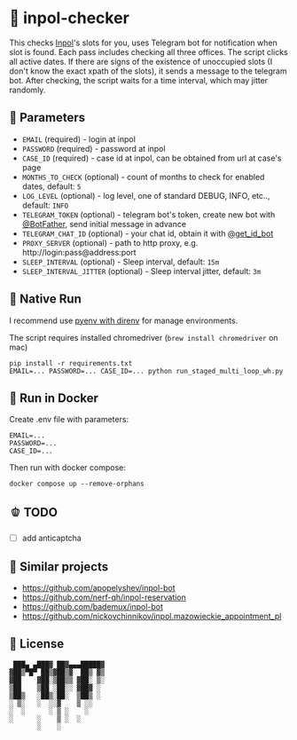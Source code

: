 # 🥬 inpol-checker

This checks [Inpol](https://inpol.mazowieckie.pl)'s slots for you, uses Telegram bot for notification when slot is found.
Each pass includes checking all three offices. The script clicks all active dates. 
If there are signs of the existence of unoccupied slots (I don't know the exact xpath of the slots), it sends a message to the telegram bot.
After checking, the script waits for a time interval, which may jitter randomly.

## 🥑 Parameters

- `EMAIL` (required) - login at inpol
- `PASSWORD` (required) - password at inpol
- `CASE_ID` (required) - case id at inpol, can be obtained from url at case's page
- `MONTHS_TO_CHECK` (optional) - count of months to check for enabled dates, default: `5`
- `LOG_LEVEL` (optional) - log level, one of standard DEBUG, INFO, etc.., default: `INFO`
- `TELEGRAM_TOKEN` (optional) - telegram bot's token, create new bot with [@BotFather](https://t.me/BotFather), send initial message in advance
- `TELEGRAM_CHAT_ID` (optional) - your chat id, obtain it with [@get_id_bot](https://t.me/get_id_bot)
- `PROXY_SERVER` (optional) - path to http proxy, e.g. http://login:pass@address:port
- `SLEEP_INTERVAL` (optional) - Sleep interval, default: `15m`
- `SLEEP_INTERVAL_JITTER` (optional) - Sleep interval jitter, default: `3m`


## 🌽 Native Run

I recommend use [pyenv with direnv](https://www.google.com/search?q=how+to+use+pyenv+with+direnv) for manage environments.

The script requires installed chromedriver (`brew install chromedriver` on mac)

```shell
pip install -r requirements.txt
EMAIL=... PASSWORD=... CASE_ID=... python run_staged_multi_loop_wh.py
```

## 🥥 Run in Docker

Create .env file with parameters:

```
EMAIL=...
PASSWORD=...
CASE_ID=...
```

Then run with docker compose:

```shell
docker compose up --remove-orphans
```

## 🫑 TODO

- [ ] add anticaptcha

## 🥒 Similar projects

- https://github.com/apopelyshev/inpol-bot 
- https://github.com/nerf-qh/inpol-reservation
- https://github.com/bademux/inpol-bot
- https://github.com/nickovchinnikov/inpol.mazowieckie_appointment_pl

##  🧅 License

```
 ███▄ ▄███▓ ██▓▄▄▄█████▓
▓██▒▀█▀ ██▒▓██▒▓  ██▒ ▓▒
▓██    ▓██░▒██▒▒ ▓██░ ▒░
▒██    ▒██ ░██░░ ▓██▓ ░ 
▒██▒   ░██▒░██░  ▒██▒ ░ 
░ ▒░   ░  ░░▓    ▒ ░░   
░  ░      ░ ▒ ░    ░    
░      ░    ▒ ░  ░      
       ░    ░           
```
